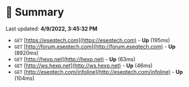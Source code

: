 # 📖 Summary
Last updated: **4/9/2022, 3:45:32 PM**

- `GET` [https://eseqtech.com](https://eseqtech.com) - **Up** (195ms)
- `GET` [http://forum.eseqtech.com](http://forum.eseqtech.com) - **Up** (8920ms)
- `GET` [http://hexp.net](http://hexp.net) - **Up** (63ms)
- `GET` [http://ws.hexp.net](http://ws.hexp.net) - **Up** (46ms)
- `GET` [http://eseqtech.com/infoline](http://eseqtech.com/infoline) - **Up** (104ms)
